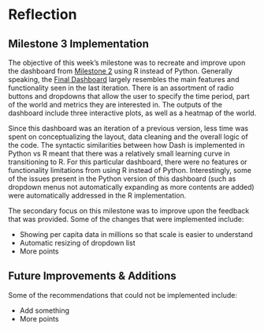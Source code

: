 # Reflection

## Milestone 3 Implementation

The objective of this week’s milestone was to recreate and improve upon the dashboard from [Milestone 2](https://github.com/UBC-MDS/dsci532-group3) using R instead of Python. Generally speaking, the [Final Dashboard](https://covid-19-mds-532-group3-r.herokuapp.com/) largely resembles the main features and functionality seen in the last iteration. There is an assortment of radio buttons and dropdowns that allow the user to specify the time period, part of the world and metrics they are interested in. The outputs of the dashboard include three interactive plots, as well as a heatmap of the world. 

Since this dashboard was an iteration of a previous version, less time was spent on conceptualizing the layout, data cleaning and the overall logic of the code. The syntactic similarities between how Dash is implemented in Python vs R meant that there was a relatively small learning curve in transitioning to R. For this particular dashboard, there were no features or functionality limitations from using R instead of Python. Interestingly, some of the issues present in the Python version of this dashboard (such as dropdown menus not automatically expanding as more contents are added) were automatically addressed in the R implementation. 

The secondary focus on this milestone was to improve upon the feedback that was provided. Some of the changes that were implemented include:

- Showing per capita data in millions so that scale is easier to understand
- Automatic resizing of dropdown list
- More points

## Future Improvements & Additions

Some of the recommendations that could not be implemented include:
- Add something
- More points

